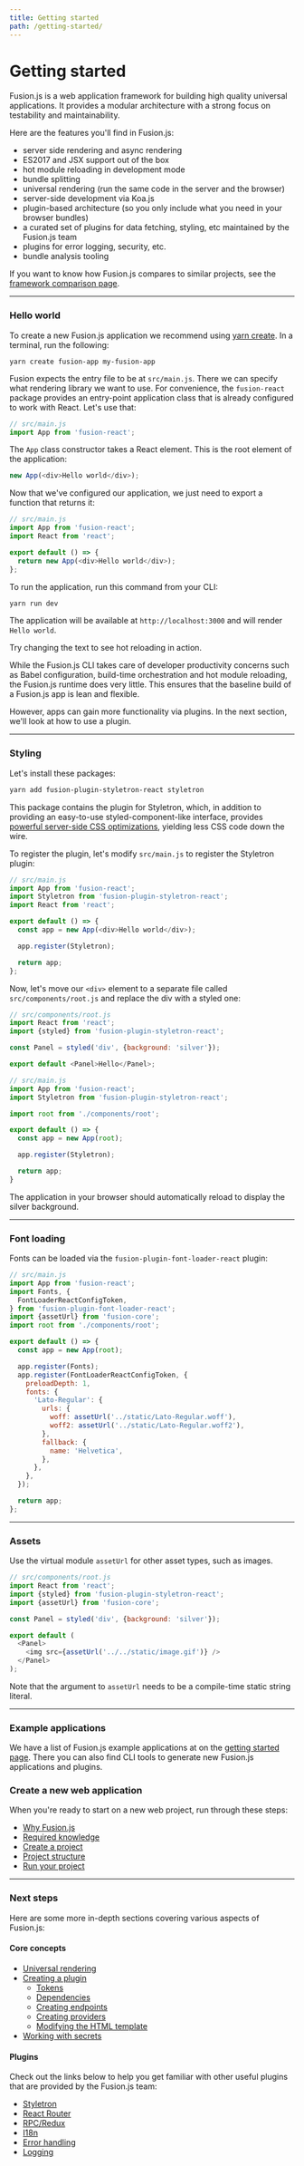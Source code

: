 ```yaml
---
title: Getting started
path: /getting-started/
---
```


# Getting started

Fusion.js is a web application framework for building high quality universal applications. It provides a modular architecture with a strong focus on testability and maintainability.

Here are the features you'll find in Fusion.js:

- server side rendering and async rendering
- ES2017 and JSX support out of the box
- hot module reloading in development mode
- bundle splitting
- universal rendering (run the same code in the server and the browser)
- server-side development via Koa.js
- plugin-based architecture (so you only include what you need in your browser bundles)
- a curated set of plugins for data fetching, styling, etc maintained by the Fusion.js team
- plugins for error logging, security, etc.
- bundle analysis tooling

If you want to know how Fusion.js compares to similar projects, see the [framework comparison page](framework-comparison.md).

---

### Hello world

To create a new Fusion.js application we recommend using [yarn create](https://yarnpkg.com/lang/en/docs/cli/create/). In a terminal, run the following:

```
yarn create fusion-app my-fusion-app
```

Fusion expects the entry file to be at `src/main.js`. There we can specify what rendering library we want to use. For convenience, the `fusion-react` package provides an entry-point application class that is already configured to work with React. Let's use that:

```js
// src/main.js
import App from 'fusion-react';
```

The `App` class constructor takes a React element. This is the root element of the application:

```js
new App(<div>Hello world</div>);
```

Now that we've configured our application, we just need to export a function that returns it:

```js
// src/main.js
import App from 'fusion-react';
import React from 'react';

export default () => {
  return new App(<div>Hello world</div>);
};
```

To run the application, run this command from your CLI:

```sh
yarn run dev
```

The application will be available at `http://localhost:3000` and will render `Hello world`.

Try changing the text to see hot reloading in action.

While the Fusion.js CLI takes care of developer productivity concerns such as Babel configuration, build-time orchestration and hot module reloading, the Fusion.js runtime does very little. This ensures that the baseline build of a Fusion.js app is lean and flexible.

However, apps can gain more functionality via plugins. In the next section, we'll look at how to use a plugin.

---

### Styling

Let's install these packages:

```sh
yarn add fusion-plugin-styletron-react styletron
```

This package contains the plugin for Styletron, which, in addition to providing an easy-to-use styled-component-like interface, provides [powerful server-side CSS optimizations](https://ryantsao.com/blog/virtual-css-with-styletron), yielding less CSS code down the wire.

To register the plugin, let's modify `src/main.js` to register the Styletron plugin:

```js
// src/main.js
import App from 'fusion-react';
import Styletron from 'fusion-plugin-styletron-react';
import React from 'react';

export default () => {
  const app = new App(<div>Hello world</div>);

  app.register(Styletron);

  return app;
};
```

Now, let's move our `<div>` element to a separate file called `src/components/root.js` and replace the div with a styled one:

```js
// src/components/root.js
import React from 'react';
import {styled} from 'fusion-plugin-styletron-react';

const Panel = styled('div', {background: 'silver'});

export default <Panel>Hello</Panel>;

// src/main.js
import App from 'fusion-react';
import Styletron from 'fusion-plugin-styletron-react';

import root from './components/root';

export default () => {
  const app = new App(root);

  app.register(Styletron);

  return app;
}
```

The application in your browser should automatically reload to display the silver background.

---

### Font loading

Fonts can be loaded via the `fusion-plugin-font-loader-react` plugin:

```js
// src/main.js
import App from 'fusion-react';
import Fonts, {
  FontLoaderReactConfigToken,
} from 'fusion-plugin-font-loader-react';
import {assetUrl} from 'fusion-core';
import root from './components/root';

export default () => {
  const app = new App(root);

  app.register(Fonts);
  app.register(FontLoaderReactConfigToken, {
    preloadDepth: 1,
    fonts: {
      'Lato-Regular': {
        urls: {
          woff: assetUrl('../static/Lato-Regular.woff'),
          woff2: assetUrl('../static/Lato-Regular.woff2'),
        },
        fallback: {
          name: 'Helvetica',
        },
      },
    },
  });

  return app;
};
```

---

### Assets

Use the virtual module `assetUrl` for other asset types, such as images.

```js
// src/components/root.js
import React from 'react';
import {styled} from 'fusion-plugin-styletron-react';
import {assetUrl} from 'fusion-core';

const Panel = styled('div', {background: 'silver'});

export default (
  <Panel>
    <img src={assetUrl('../../static/image.gif')} />
  </Panel>
);
```

Note that the argument to `assetUrl` needs to be a compile-time static string literal.

---

### Example applications

We have a list of Fusion.js example applications at on the [getting started page](https://fusionjs.com/docs/getting-started/create-a-project/#example-fusionjs-projects). There you can also find CLI tools to generate new Fusion.js applications and plugins.

### Create a new web application

When you're ready to start on a new web project, run through these steps:

- [Why Fusion.js](/docs/getting-started/why-fusion)
- [Required knowledge](/docs/getting-started/required-knowledge)
- [Create a project](/docs/getting-started/create-a-project)
- [Project structure](/docs/getting-started/project-structure)
- [Run your project](/docs/getting-started/run-your-project)

---

### Next steps

Here are some more in-depth sections covering various aspects of Fusion.js:

#### Core concepts

- [Universal rendering](/docs/guides/universal-rendering)
- [Creating a plugin](/docs/guides/creating-a-plugin)
  - [Tokens](/docs/guides/creating-a-plugin/tokens)
  - [Dependencies](/docs/guides/creating-a-plugin/dependencies)
  - [Creating endpoints](/docs/guides/creating-a-plugin/creating-endpoints)
  - [Creating providers](/docs/guides/creating-a-plugin/creating-providers)
  - [Modifying the HTML template](/docs/guides/creating-a-plugin/modifying-html-template)
- [Working with secrets](/docs/guides/working-with-secrets)

#### Plugins

Check out the links below to help you get familiar with other useful plugins that are provided by the Fusion.js team:

- [Styletron](https://github.com/fusionjs/fusion-plugin-styletron-react)
- [React Router](https://github.com/fusionjs/fusion-plugin-react-router)
- [RPC/Redux](https://github.com/fusionjs/fusion-plugin-rpc-redux-react)
- [I18n](https://github.com/fusionjs/fusion-plugin-i18n-react)
- [Error handling](https://github.com/fusionjs/fusion-plugin-error-handling)
- [Logging](https://github.com/fusionjs/fusion-plugin-universal-logger)
